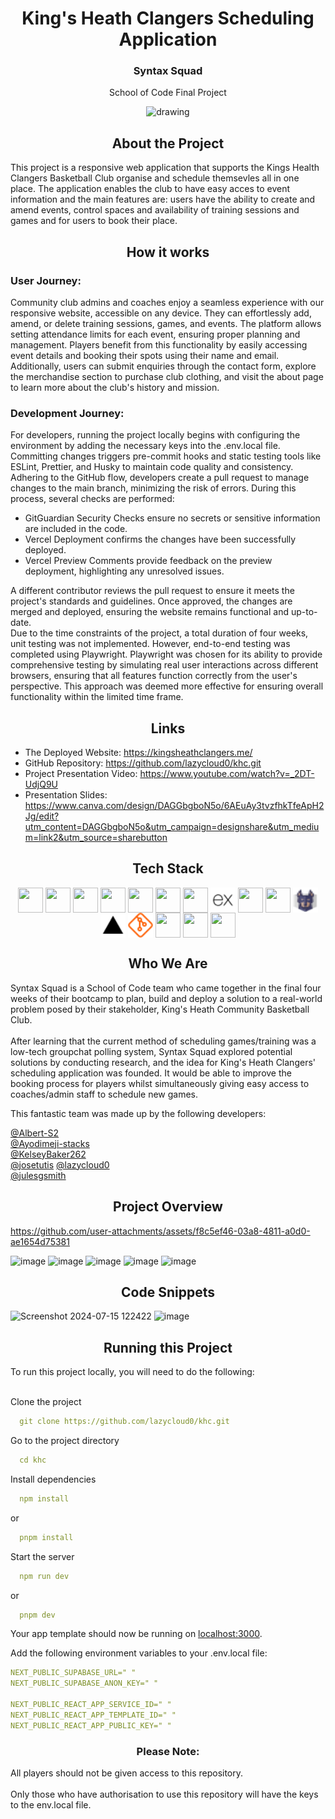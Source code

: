 <h1 align="center">King's Heath Clangers Scheduling Application</h1>

<h3 align="center">Syntax Squad</h3>

<p align="center">School of Code Final Project</p>

<p align="center"><img src="./public/smallLogo_1.svg" alt="drawing" style="width: 60px;" /></p>

<h2 align="center">About the Project</h2>
<p align="left">This project is a responsive web application that supports the Kings Health Clangers Basketball Club organise and schedule themsevles all in one place. The application enables the club to have easy acces to event information and the main features are: users have the ability to create and amend events, control spaces and availability of training sessions and games and for users to book their place.</p>

<h2 align="center">How it works</h2>
<h3>User Journey:</h3>
Community club admins and coaches enjoy a seamless experience with our responsive website, accessible on any device. They can effortlessly add, amend, or delete training sessions, games, and events. The platform allows setting attendance limits for each event, ensuring proper planning and management. Players benefit from this functionality by easily accessing event details and booking their spots using their name and email. Additionally, users can submit enquiries through the contact form, explore the merchandise section to purchase club clothing, and visit the about page to learn more about the club's history and mission.<br>

<h3>Development Journey:</h3>
For developers, running the project locally begins with configuring the environment by adding the necessary keys into the .env.local file. Committing changes triggers pre-commit hooks and static testing tools like ESLint, Prettier, and Husky to maintain code quality and consistency. Adhering to the GitHub flow, developers create a pull request to manage changes to the main branch, minimizing the risk of errors. During this process, several checks are performed:

- GitGuardian Security Checks ensure no secrets or sensitive information are included in the code.
- Vercel Deployment confirms the changes have been successfully deployed.
- Vercel Preview Comments provide feedback on the preview deployment, highlighting any unresolved issues.

A different contributor reviews the pull request to ensure it meets the project's standards and guidelines. Once approved, the changes are merged and deployed, ensuring the website remains functional and up-to-date.<br>
Due to the time constraints of the project, a total duration of four weeks, unit testing was not implemented. However, end-to-end testing was completed using Playwright. Playwright was chosen for its ability to provide comprehensive testing by simulating real user interactions across different browsers, ensuring that all features function correctly from the user's perspective. This approach was deemed more effective for ensuring overall functionality within the limited time frame.
<h2 align="center">Links</h2>

- The Deployed Website: https://kingsheathclangers.me/
- GitHub Repository: https://github.com/lazycloud0/khc.git
- Project Presentation Video: https://www.youtube.com/watch?v=_2DT-UdjQ9U
- Presentation Slides: https://www.canva.com/design/DAGGbgboN5o/6AEuAy3tvzfhkTfeApH2Jg/edit?utm_content=DAGGbgboN5o&utm_campaign=designshare&utm_medium=link2&utm_source=sharebutton


<h2 align="center">Tech Stack</h2>

<p align="center">
    <img align="center" width="40" height="40" src="https://cdn.jsdelivr.net/gh/devicons/devicon@latest/icons/html5/html5-original.svg" />
    <img align="center" width="40" height="40" src="https://cdn.jsdelivr.net/gh/devicons/devicon@latest/icons/css3/css3-original.svg" />
    <img align="center" width="40" height="40" src="https://cdn.jsdelivr.net/gh/devicons/devicon@latest/icons/javascript/javascript-original.svg" />
    <img align="center" width="40" height="40" src="https://cdn.jsdelivr.net/gh/devicons/devicon@latest/icons/react/react-original.svg" />
    <img align="center" width="40" height="40" src="https://cdn.jsdelivr.net/gh/devicons/devicon@latest/icons/nextjs/nextjs-original.svg" />
    <img align="center" width="40" height="40" src="https://cdn.jsdelivr.net/gh/devicons/devicon@latest/icons/supabase/supabase-original.svg" />
    <img align="center" width="40" height="40" src="https://cdn.jsdelivr.net/gh/devicons/devicon@latest/icons/nodejs/nodejs-original-wordmark.svg" />
    <img align="center" width="40" height="40" src="https://raw.githubusercontent.com/moose-hub/moose-hub/main/svgs/express.svg" />
    <img align="center" width="40" height="40" src="https://cdn.jsdelivr.net/gh/devicons/devicon@latest/icons/vitest/vitest-original.svg" />
    <img align="center" width="40" height="40" src="https://cdn.jsdelivr.net/gh/devicons/devicon@latest/icons/playwright/playwright-original.svg" />
    <img align="center" width="40" height="40" src="https://raw.githubusercontent.com/moose-hub/moose-hub/main/svgs/snyk.svg" />
    <img align="center" width="40" height="40" src="https://raw.githubusercontent.com/moose-hub/moose-hub/main/svgs/vercel.svg" />
    <img align="center" width="40" height="40" src="https://raw.githubusercontent.com/moose-hub/moose-hub/main/svgs/git.svg" />
    <img align="center" width="40" height="40" src="https://cdn.jsdelivr.net/gh/devicons/devicon@latest/icons/figma/figma-original.svg" />
    <img align="center" width="40" height="40" src="https://cdn.jsdelivr.net/gh/devicons/devicon@latest/icons/notion/notion-original.svg" />
    <img align="center" width="40" height="40" src="https://cdn.jsdelivr.net/gh/devicons/devicon/icons/jira/jira-original-wordmark.svg" />
</p>


<h2 align="center">Who We Are</h2>
<p align="left">Syntax Squad is a School of Code team who came together in the final four weeks of their bootcamp to plan, build and deploy a solution to a real-world problem posed by their stakeholder, King's Heath Community Basketball Club. <br>
 <br> After learning that the current method of scheduling games/training was a low-tech groupchat polling system, Syntax Squad explored potential solutions by conducting research, and the idea for King's Heath Clangers' scheduling application was founded. It would be able to improve the booking process for players whilst simultaneously giving easy access to coaches/admin staff to schedule new games.

This fantastic team was made up by the following developers:

[@Albert-S2](https://github.com/Albert-S2)  
[@Ayodimeji-stacks](https://github.com/Ayodimeji-stacks)  
[@KelseyBaker262](https://github.com/KelseyBaker262)  
[@josetutis](https://github.com/josetutis)
[@lazycloud0](https://github.com/lazycloud0)  
[@julesgsmith](https://github.com/julesgsmith)  

<h2 align="center">Project Overview</h2>



https://github.com/user-attachments/assets/f8c5ef46-03a8-4811-a0d0-ae1654d75381



![image](https://github.com/lazycloud0/khc/assets/149110361/5d54dce9-69eb-4d8e-8fa9-483ef8533b19)
![image](https://github.com/lazycloud0/khc/assets/149110361/c8552d51-d826-40e6-8789-32e19cb63d80)
![image](https://github.com/lazycloud0/khc/assets/149110361/4369ec94-8aba-47a2-aa9c-edb313130e46)
![image](https://github.com/lazycloud0/khc/assets/149110361/4ce5d0da-3c50-44bf-bdf2-32e36860b63f)
![image](https://github.com/lazycloud0/khc/assets/149110361/0c19eada-4611-4886-86c3-2c1756f57ef2)

<h2 align="center">Code Snippets</h2>

![Screenshot 2024-07-15 122422](https://github.com/user-attachments/assets/db0de165-dbf9-41e8-8ef0-afd1d6a5e729)
![image](https://github.com/user-attachments/assets/e182a65c-24c6-42d1-9bbf-34e95f629fba)




<h2 align="center">Running this Project</h2>
To run this project locally, you will need to do the following: <br><br>

Clone the project

```yaml
  git clone https://github.com/lazycloud0/khc.git
```

Go to the project directory

```yaml
  cd khc
```

Install dependencies

```yaml
  npm install
```
 or
```yaml 
  pnpm install
```

Start the server

```yaml
  npm run dev
```
or
```yaml
  pnpm dev
```

Your app template should now be running on [localhost:3000](http://localhost:3000/).

Add the following environment variables to your .env.local file:

``` yaml
NEXT_PUBLIC_SUPABASE_URL=" "
NEXT_PUBLIC_SUPABASE_ANON_KEY=" "

NEXT_PUBLIC_REACT_APP_SERVICE_ID=" "
NEXT_PUBLIC_REACT_APP_TEMPLATE_ID=" "
NEXT_PUBLIC_REACT_APP_PUBLIC_KEY=" "
```

<h3 align="center">Please Note:</h3>
All players should not be given access to this repository.<br><br>
Only those who have authorisation to use this repository will have the keys to the env.local file.
